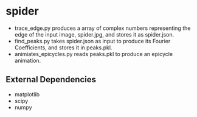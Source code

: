 # spider
- trace_edge.py produces a array of complex numbers representing the edge of the input image, spider.jpg, and stores it as spider.json. 
- find_peaks.py takes spider.json as input to produce its Fourier Coefficients, and stores it in peaks.pkl.
- animiates_epicycles.py reads peaks.pkl to produce an epicycle animation.

## External Dependencies
- matplotlib
- scipy
- numpy

